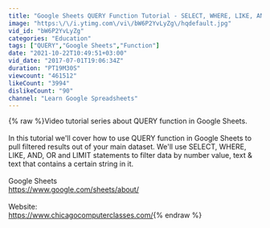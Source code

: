 ```yaml
---
title: "Google Sheets QUERY Function Tutorial - SELECT, WHERE, LIKE, AND, OR, LIMIT statements - Part 1"
image: "https:\/\/i.ytimg.com\/vi\/bW6P2YvLyZg\/hqdefault.jpg"
vid_id: "bW6P2YvLyZg"
categories: "Education"
tags: ["QUERY","Google Sheets","Function"]
date: "2021-10-22T10:49:51+03:00"
vid_date: "2017-07-01T19:06:34Z"
duration: "PT19M30S"
viewcount: "461512"
likeCount: "3994"
dislikeCount: "90"
channel: "Learn Google Spreadsheets"
---
```

{% raw %}Video tutorial series about QUERY function in Google Sheets.<br /><br />In this tutorial we'll cover how to use QUERY function in Google Sheets to pull filtered results out of your main dataset. We'll use SELECT, WHERE, LIKE, AND, OR and LIMIT statements to filter data by number value, text &amp; text that contains a certain string in it.<br /><br />Google Sheets<br /><a rel="nofollow" target="blank" href="https://www.google.com/sheets/about/">https://www.google.com/sheets/about/</a><br /><br />Website:<br /><a rel="nofollow" target="blank" href="https://www.chicagocomputerclasses.com/">https://www.chicagocomputerclasses.com/</a>{% endraw %}
